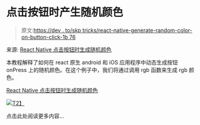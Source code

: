 # 点击按钮时产生随机颜色

> 原文:[https://dev . to/skp tricks/react-native-generate-random-color-on-button-click-1b 76](https://dev.to/skptricks/react-native-generate-random-color-on-button-click-1b76)

来源: [React Native 点击按钮时生成随机颜色](https://www.skptricks.com/2019/06/react-native-generate-random-color-on-button-click.html)

本教程解释了如何在 react 原生 android 和 iOS 应用程序中动态生成按钮 onPress 上的随机颜色。在这个例子中，我们将通过调用 rgb 函数来生成 rgb 颜色。

[React Native 点击按钮时生成随机颜色](https://www.skptricks.com/2019/06/react-native-generate-random-color-on-button-click.html)

[![](../Images/a0af06a55dabadd7ad189f09861f444e.png)T2】](https://res.cloudinary.com/practicaldev/image/fetch/s---zLVb1YQ--/c_limit%2Cf_auto%2Cfl_progressive%2Cq_auto%2Cw_880/https://1.bp.blogspot.com/-Qt-fbL3DTwo/XPPc8D-EipI/AAAAAAAAC60/p_W4YQAytvcR6VKI6U6s02k8wAjCMXL2wCLcBGAs/s400/react-native-generate-random-color-on-button-click.png)

点击此处阅读更多内容...